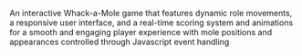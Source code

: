 An interactive Whack-a-Mole game that features dynamic role movements, a responsive user interface, and a real-time scoring system and animations for a smooth and engaging player experience with mole positions and appearances controlled through Javascript event handling

